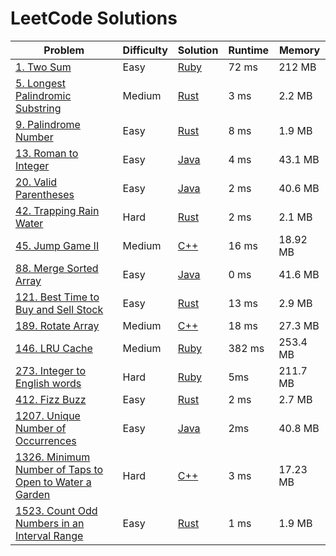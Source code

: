 # LeetCode Solutions

| Problem                                                                                                                                  | Difficulty | Solution                                                    | Runtime | Memory   |
|------------------------------------------------------------------------------------------------------------------------------------------|------------|-------------------------------------------------------------|---------|----------|
| [1. Two Sum](https://leetcode.com/problems/two-sum/)                                                                                     | Easy       | [Ruby](two_sum.rb)                                          | 72 ms   | 212 MB   |
| [5. Longest Palindromic Substring](https://leetcode.com/problems/longest-palindromic-substring/)                                         | Medium     | [Rust](longest_palindrome.rs)                               | 3 ms    | 2.2 MB   |
| [9. Palindrome Number](https://leetcode.com/problems/palindrome-number/)                                                                 | Easy       | [Rust](palindrome_number.rs)                                | 8 ms    | 1.9 MB   |
| [13. Roman to Integer](https://leetcode.com/problems/roman-to-integer/)                                                                  | Easy       | [Java](RomanToInteger.java)                                 | 4 ms    | 43.1 MB  |
| [20. Valid Parentheses](https://leetcode.com/problems/valid-parentheses/)                                                                | Easy       | [Java](ValidParentheses.java)                               | 2 ms    | 40.6 MB  |
| [42. Trapping Rain Water](https://leetcode.com/problems/trapping-rain-water/)                                                            | Hard       | [Rust](trapping_rain_water.rs)                              | 2 ms    | 2.1 MB   |
| [45. Jump Game II](https://leetcode.com/problems/jump-game-ii)                                                                           | Medium     | [C++](jump_game_ii.cpp)                                     | 16 ms   | 18.92 MB |
| [88. Merge Sorted Array](https://leetcode.com/problems/merge-sorted-array/)                                                              | Easy       | [Java](MergeSortedArray.java)                               | 0 ms    | 41.6 MB  |
| [121. Best Time to Buy and Sell Stock](https://leetcode.com/problems/best-time-to-buy-and-sell-stock/)                                   | Easy       | [Rust](best_time_to_buy_and_sell_stock.rs)                  | 13 ms   | 2.9 MB   |
| [189. Rotate Array](https://leetcode.com/problems/rotate-array)                                                                          | Medium     | [C++](rotate_array.cpp)                                     | 18 ms   | 27.3 MB  |
| [146. LRU Cache](https://leetcode.com/problems/lru-cache/)                                                                               | Medium     | [Ruby](lru_cache.rb)                                        | 382 ms  | 253.4 MB |
| [273. Integer to English words](https://leetcode.com/problems/integer-to-english-words/)                                                 | Hard       | [Ruby](integer_to_english_words.rb)                         | 5ms     | 211.7 MB |
| [412. Fizz Buzz](https://leetcode.com/problems/fizz-buzz/)                                                                               | Easy       | [Rust](fizz_buzz.rs)                                        | 2 ms    | 2.7 MB   |
| [1207. Unique Number of Occurrences](https://leetcode.com/problems/unique-number-of-occurrences/)                                        | Easy       | [Java](UniqueNumberOfOccurrences.java)                      | 2ms     | 40.8 MB  |
| [1326. Minimum Number of Taps to Open to Water a Garden](https://leetcode.com/problems/minimum-number-of-taps-to-open-to-water-a-garden) | Hard       | [C++](minimum_number_of_taps_to_open_to_water_a_garden.cpp) | 3 ms    | 17.23 MB |
| [1523. Count Odd Numbers in an Interval Range](https://leetcode.com/problems/count-odd-numbers-in-an-interval-range/)                    | Easy       | [Rust](count_odd_numbers_in_an_interval_range.rs)           | 1 ms    | 1.9 MB   |
